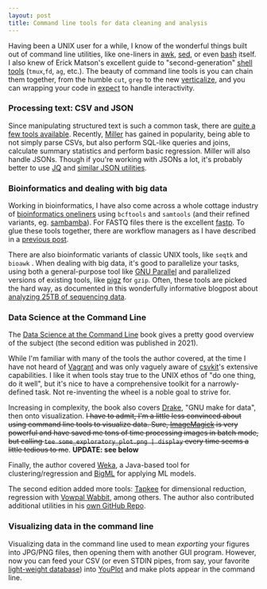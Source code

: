 ```yaml
---
layout: post
title: Command line tools for data cleaning and analysis
---
```


Having been a UNIX user for a while, I know of the wonderful things built out of command line utilities, like one-liners in [awk](https://catonmat.net/awk-one-liners-explained-part-one), [sed](https://catonmat.net/sed-one-liners-explained-part-one), or even [bash](http://www.bashoneliners.com) itself. I also knew of Erick Matson's excellent guide to "second-generation" [shell tools](http://erick.matsen.org/2020/01/04/2nd-gen-interactive-shell.html) (`tmux`,`fd`, `ag`, etc.). The beauty of command line tools is you can chain them together, from the humble `cut`, `grep` to the new [verticalize](https://github.com/lindenb/verticalize), and you can wrapping your code in [expect](https://core.tcl-lang.org/expect/index) to handle interactivity.

### Processing text: CSV and JSON

Since manipulating structured text is such a common task, there are [quite a few tools available](https://github.com/dbohdan/structured-text-tools). Recently, [Miller](https://github.com/johnkerl/miller/) has gained in popularity, being able to not simply parse CSVs, but also perform SQL-like queries and joins, calculate summary statistics and perform basic regression. Miller will also handle JSONs. Though if you're working with JSONs a lot, it's probably better to use [JQ](https://jqlang.org/) and [similar JSON utilities](https://github.com/fiatjaf/awesome-jq).

### Bioinformatics and dealing with big data

Working in bioinformatics, I have also come across a whole cottage industry of [bioinformatics oneliners](https://github.com/stephenturner/oneliners) using `bcftools` and `samtools` (and their refined variants, eg. [sambamba](https://lomereiter.github.io/sambamba/)). For FASTQ files there is the excellent [fastp](https://github.com/OpenGene/fastp). To glue these tools together, there are workflow managers as I have described in a [previous post](https://ptvan.github.io/workflow-managers/).

There are also bioinformatic variants of classic UNIX tools, like `seqtk` and `bioawk` . When dealing with big data, it's good to parallelize your tasks, using both a general-purpose tool like [GNU Parallel](https://www.gnu.org/software/parallel/) and parallelized versions of existing tools, like [pigz](https://zlib.net/pigz/) for `gzip`. Often, these tools are picked the hard way, as documented in this wonderfully informative blogpost about [analyzing 25TB of sequencing data](https://livefreeordichotomize.com/posts/2019-06-04-using-awk-and-r-to-parse-25tb/).

### Data Science at the Command Line 

The [Data Science at the Command Line](https://www.datascienceatthecommandline.com/) book gives a pretty good overview of the subject (the second edition was published in 2021).

While I'm familiar with many of the tools the author covered, at the time I have not heard of [Vagrant](https://www.vagrantup.com/docs/cli/) and was only vaguely aware of [csvkit](https://source.opennews.org/articles/eleven-awesome-things-you-can-do-csvkit/)'s extensive capabilities. I like it when tools stay true to the UNIX ethos of "do one thing, do it well", but it's nice to have a comprehensive toolkit for a narrowly-defined task. Not re-inventing the wheel is a noble goal to strive for.

Increasing in complexity, the book also covers [Drake](https://github.com/Factual/drake), "GNU make for data", then onto visualization. ~~I have to admit, I'm a little less convinced about using command line tools to visualize data. Sure, [ImageMagick](https://imagemagick.org) is very powerful and have saved me tons of time processing images in batch mode, but calling ```tee some_exploratory_plot.png | display``` every time seems a little tedious to me~~. **UPDATE: see below**

Finally, the author covered [Weka](https://www.cs.waikato.ac.nz/ml/weka/), a Java-based tool for clustering/regression and [BigML](https://bigml.com/) for applying ML models.

The second edition added more tools: [Tapkee](https://tapkee.lisitsyn.me/) for dimensional reduction, regression with [Vowpal Wabbit](https://vowpalwabbit.org/), among others. The author also contributed additional utilities in his [own GitHub Repo](https://github.com/jeroenjanssens/data-science-at-the-command-line).

### Visualizing data in the command line

Visualizing data in the command line used to mean _exporting_ your figures into JPG/PNG files, then opening them with another GUI program. However, now you can feed your CSV (or even STDIN pipes, from say, your favorite [light-weight database](https://duckdb.org)) into [YouPlot](https://github.com/red-data-tools/YouPlot) and make plots appear in the command line. 
